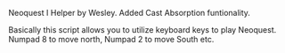 Neoquest I Helper by Wesley. Added Cast Absorption funtionality. 


Basically this script allows you to utilize keyboard keys to play Neoquest. Numpad 8 to move north, Numpad 2 to move South etc. 
